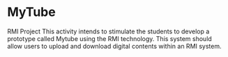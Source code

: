 # MyTube
RMI Project This activity intends to stimulate the students to develop a prototype called Mytube using the RMI technology. This system should allow users to upload and download digital contents within an RMI system.
